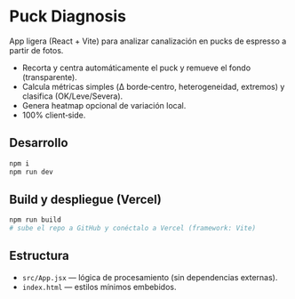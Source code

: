 # Puck Diagnosis

App ligera (React + Vite) para analizar canalización en pucks de espresso a partir de fotos.
- Recorta y centra automáticamente el puck y remueve el fondo (transparente).
- Calcula métricas simples (Δ borde‑centro, heterogeneidad, extremos) y clasifica (OK/Leve/Severa).
- Genera heatmap opcional de variación local.
- 100% client‑side.

## Desarrollo
```bash
npm i
npm run dev
```

## Build y despliegue (Vercel)
```bash
npm run build
# sube el repo a GitHub y conéctalo a Vercel (framework: Vite)
```

## Estructura
- `src/App.jsx` — lógica de procesamiento (sin dependencias externas).
- `index.html` — estilos mínimos embebidos.

